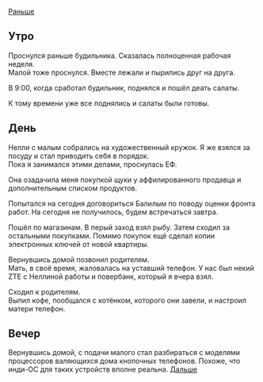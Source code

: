 [Раньше](2020.12.18.md)  
## Утро
Проснулся раньше будильника. Сказалась полноценная рабочая неделя.  
Малой тоже проснулся. Вместе лежали и пырились друг на друга.

В 9:00, когда сработал будильник, поднялся и пошёл деать салаты.

К тому времени уже все поднялись и салаты были готовы.
## День
Нелли с малым собрались на художественный кружок. Я же взялся за посуду и стал приводить себя в порядок.  
Пока я занимался этими делами, проснулась ЕФ.

Она озадачила меня покупкой щуки у аффилированного продавца и дополнительным списком продуктов.

Попытался на сегодня договориться Балилым по поводу оценки фронта работ. На сегодня не получилось, будем встречаться завтра.

Пошёл по магазинам. В перый заход взял рыбу. Затем сходил за остальными покупками. Помимо покупок ещё сделал копии электронных ключей от новой квартиры.

Вернувшись домой позвонил родителям.  
Мать, в своё время, жаловалась на уставший телефон. У нас был некий ZTE с Неллиной работы и повербанк, который я вчера взял.

Сходил к родителям.  
Выпил кофе, пообщался с котёнком, которого они завели, и настроил матери телефон.
## Вечер
Вернувшись домой, с подачи малого стал разбираться с моделями процессоров валяющихся дома кнопочных телефонов. Похоже, что инди-ОС для таких устройств вполне реальна.
[Дальше](2020.12.20.md)

